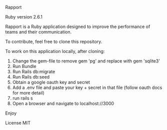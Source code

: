 Rapport

Ruby version 2.6.1

Rapport is a Ruby application designed to improve the performance of teams and their communication.

To contribute, feel free to clone this repository.

To work on this application locally, after cloning:
1. Change the gem-file to remove gem 'pg' and replace with gem 'sqlite3'
2. Run Bundle
3. Run Rails db:migrate
4. Run Rails db:seed
5. Obtain a google oauth key and secret
6. Add a .env file and paste your key + secret in that file (follow oauth docs for more detail)
7. run rails s
8. Open a browser and navigate to localhost://3000

Enjoy

License
MIT